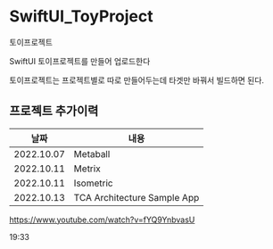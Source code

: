 # SwiftUI_ToyProject

토이프로젝트

SwiftUI 토이프로젝트를 만들어 업로드한다

토이프로젝트는 프로젝트별로 따로 만들어두는데 타겟만 바꿔서 빌드하면 된다.

## 프로젝트 추가이력

| 날짜  | 내용 |
| ------ | ------ |
| 2022.10.07 | Metaball |
| 2022.10.11 | Metrix |
| 2022.10.11 | Isometric |
| 2022.10.13 | TCA Architecture Sample App |

https://www.youtube.com/watch?v=fYQ9YnbvasU

19:33
